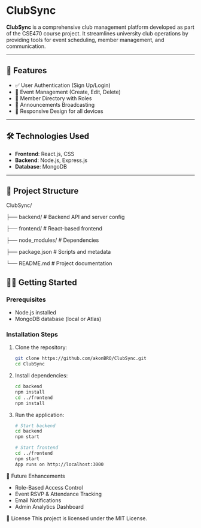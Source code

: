 # ClubSync 

**ClubSync** is a comprehensive club management platform developed as part of the CSE470 course project. It streamlines university club operations by providing tools for event scheduling, member management, and communication.



---

## 🚀 Features

- ✅ User Authentication (Sign Up/Login)
- 📅 Event Management (Create, Edit, Delete)
- 👥 Member Directory with Roles
- 📢 Announcements Broadcasting
- 📱 Responsive Design for all devices

---

## 🛠️ Technologies Used

- **Frontend**: React.js, CSS
- **Backend**: Node.js, Express.js
- **Database**: MongoDB

---

## 📁 Project Structure

ClubSync/ 

├── backend/ # Backend API and server config

├── frontend/ # React-based frontend

├── node_modules/ # Dependencies

├── package.json # Scripts and metadata

└── README.md # Project documentation



## 🧑‍💻 Getting Started

### Prerequisites

- Node.js installed
- MongoDB database (local or Atlas)

### Installation Steps

1. Clone the repository:
   ```bash
   git clone https://github.com/akonBRO/ClubSync.git
   cd ClubSync
   ```
2. Install dependencies:

   ```bash
   cd backend
   npm install
   cd ../frontend
   npm install
   ```

    
3. Run the application:

    ```bash
    # Start backend
    cd backend
    npm start
    
    # Start frontend
    cd ../frontend
    npm start
    App runs on http://localhost:3000
    ```

📌 Future Enhancements

- Role-Based Access Control
- Event RSVP & Attendance Tracking
- Email Notifications
- Admin Analytics Dashboard

📄 License
This project is licensed under the MIT License.
